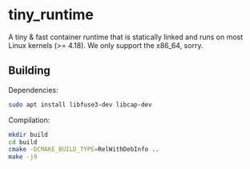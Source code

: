 tiny_runtime
============

A tiny & fast container runtime that is statically linked and runs on most Linux kernels (>= 4.18). We only support the x86_64, sorry.

Building
--------

Dependencies:

```bash
sudo apt install libfuse3-dev libcap-dev
```

Compilation:

```bash
mkdir build
cd build
cmake -DCMAKE_BUILD_TYPE=RelWithDebInfo ..
make -j9
```
